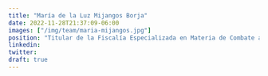 ```yaml
---
title: "María de la Luz Mijangos Borja"
date: 2022-11-28T21:37:09-06:00
images: ["/img/team/maria-mijangos.jpg"]
position: "Titular de la Fiscalía Especializada en Materia de Combate a la Corrupción (FEMCC)"
linkedin: 
twitter: 
draft: true
---
```



